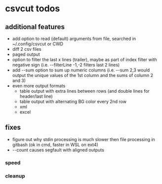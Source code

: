 # csvcut todos

## additional features
* add option to read (default) arguments from file, searched in ~/.config/csvcut or CWD
* diff 2 csv files
* paged output
* option to filter the last x lines (trailer), maybe as part of index filter with negative sign (i.e. --filterLine -1,-2 filters last 2 lines)
* add --sum option to sum up numeric columns (i.e. --sum 2,3 would output the unique values of the 1st column and the sums of column 2 and 3)
* even more output formats
  * table output with extra lines between rows (and double lines for header/last line)
  * table output with alternating BG color every 2nd row
  * xml
  * excel

## fixes
* figure out why stdin processing is much slower then file processing in gitbash (ok in cmd, faster in WSL on ext4)
* --count causes segfault with aligned outputs

### speed

### cleanup
